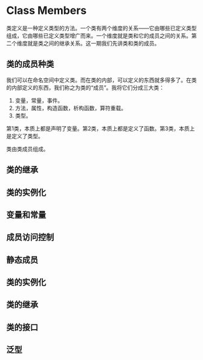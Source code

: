 # Class Members

类定义是一种定义类型的方法。一个类有两个维度的关系——它由哪些已定义类型组成，它由哪些已定义类型增广而来。一个维度就是类和它的成员之间的关系。第二个维度就是类之间的继承关系。这一期我们先讲类和类的成员。

## 类的成员种类

我们可以在命名空间中定义类。而在类的内部，可以定义的东西就多得多了。在类的内部定义的东西，我们称之为类的“成员”。我将它们分成三大类：

1. 变量，常量，事件。
1. 方法，属性，构造函数，析构函数，算符重载。
1. 类型。

第1类，本质上都是声明了变量。第2类，本质上都是定义了函数。第3类，本质上是定义了类型。

类由类成员组成。

## 类的继承

## 类的实例化



## 变量和常量

## 成员访问控制

## 静态成员

## 类的实例化

## 类的继承

## 类的接口

## 泛型



